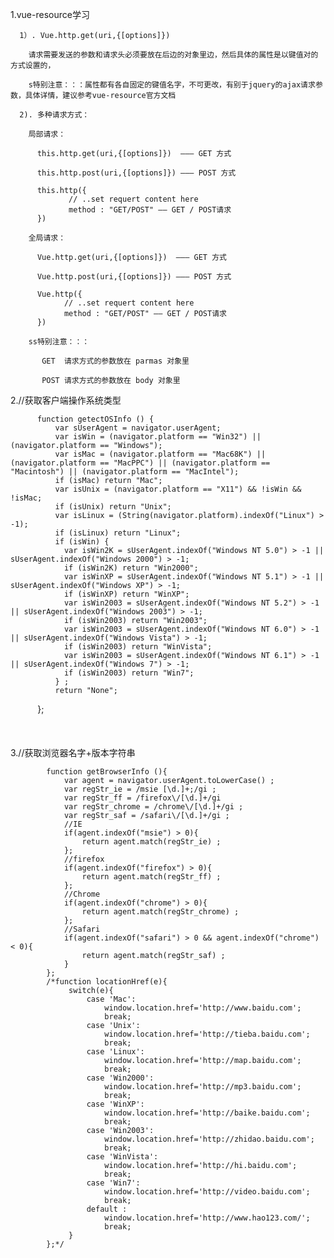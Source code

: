 1.vue-resource学习
  
	  1）. Vue.http.get(uri,{[options]})
    
        请求需要发送的参数和请求头必须要放在后边的对象里边，然后具体的属性是以键值对的方式设置的，
        
        s特别注意：：：属性都有各自固定的键值名字，不可更改，有别于jquery的ajax请求参数，具体详情，建议参考vue-resource官方文档
        
	  2). 多种请求方式：
    
        局部请求：
      
          this.http.get(uri,{[options]})  ——— GET 方式 
         
          this.http.post(uri,{[options]}) ——— POST 方式 
         
          this.http({
	             // ..set requert content here
	             method : "GET/POST" —— GET / POST请求	
          })
         
        全局请求：
        
          Vue.http.get(uri,{[options]})  ——— GET 方式 
          
          Vue.http.post(uri,{[options]}) ——— POST 方式
         
          Vue.http({
	            // ..set requert content here
	            method : "GET/POST" —— GET / POST请求	
          })
         
        ss特别注意：：：
      
           GET  请求方式的参数放在 parmas 对象里
          
           POST 请求方式的参数放在 body 对象里
2.//获取客户端操作系统类型 

          function getectOSInfo () { 
              var sUserAgent = navigator.userAgent; 
              var isWin = (navigator.platform == "Win32") || (navigator.platform == "Windows"); 
              var isMac = (navigator.platform == "Mac68K") || (navigator.platform == "MacPPC") || (navigator.platform == "Macintosh") || (navigator.platform == "MacIntel"); 
              if (isMac) return "Mac"; 
              var isUnix = (navigator.platform == "X11") && !isWin && !isMac; 
              if (isUnix) return "Unix"; 
              var isLinux = (String(navigator.platform).indexOf("Linux") > -1); 
              if (isLinux) return "Linux"; 
              if (isWin) { 
                var isWin2K = sUserAgent.indexOf("Windows NT 5.0") > -1 || sUserAgent.indexOf("Windows 2000") > -1; 
                if (isWin2K) return "Win2000"; 
                var isWinXP = sUserAgent.indexOf("Windows NT 5.1") > -1 || sUserAgent.indexOf("Windows XP") > -1; 
                if (isWinXP) return "WinXP"; 
                var isWin2003 = sUserAgent.indexOf("Windows NT 5.2") > -1 || sUserAgent.indexOf("Windows 2003") > -1; 
                if (isWin2003) return "Win2003"; 
                var isWin2003 = sUserAgent.indexOf("Windows NT 6.0") > -1 || sUserAgent.indexOf("Windows Vista") > -1; 
                if (isWin2003) return "WinVista"; 
                var isWin2003 = sUserAgent.indexOf("Windows NT 6.1") > -1 || sUserAgent.indexOf("Windows 7") > -1; 
                if (isWin2003) return "Win7"; 
              } ;
              return "None";
            };
<br/>  <br/> <br/> <br/> 
3.//获取浏览器名字+版本字符串

            function getBrowserInfo (){
                var agent = navigator.userAgent.toLowerCase() ;
                var regStr_ie = /msie [\d.]+;/gi ;
                var regStr_ff = /firefox\/[\d.]+/gi
                var regStr_chrome = /chrome\/[\d.]+/gi ;
                var regStr_saf = /safari\/[\d.]+/gi ;
                //IE
                if(agent.indexOf("msie") > 0){
                    return agent.match(regStr_ie) ;
                };
                //firefox
                if(agent.indexOf("firefox") > 0){
                    return agent.match(regStr_ff) ;
                };
                //Chrome
                if(agent.indexOf("chrome") > 0){
                    return agent.match(regStr_chrome) ;
                };
                //Safari
                if(agent.indexOf("safari") > 0 && agent.indexOf("chrome") < 0){
                    return agent.match(regStr_saf) ;
                }
            };
            /*function locationHref(e){
                 switch(e){
                     case 'Mac':
                         window.location.href='http://www.baidu.com';
                         break;
                     case 'Unix':
                         window.location.href='http://tieba.baidu.com';
                         break;
                     case 'Linux':
                         window.location.href='http://map.baidu.com';
                         break;
                     case 'Win2000':
                         window.location.href='http://mp3.baidu.com';
                         break;
                     case 'WinXP':
                         window.location.href='http://baike.baidu.com';
                         break;
                     case 'Win2003':
                         window.location.href='http://zhidao.baidu.com';
                         break;
                     case 'WinVista':
                         window.location.href='http://hi.baidu.com';
                         break;
                     case 'Win7':
                         window.location.href='http://video.baidu.com';
                         break;
                     default :
                         window.location.href='http://www.hao123.com/';
                         break;
                 }
            };*/

